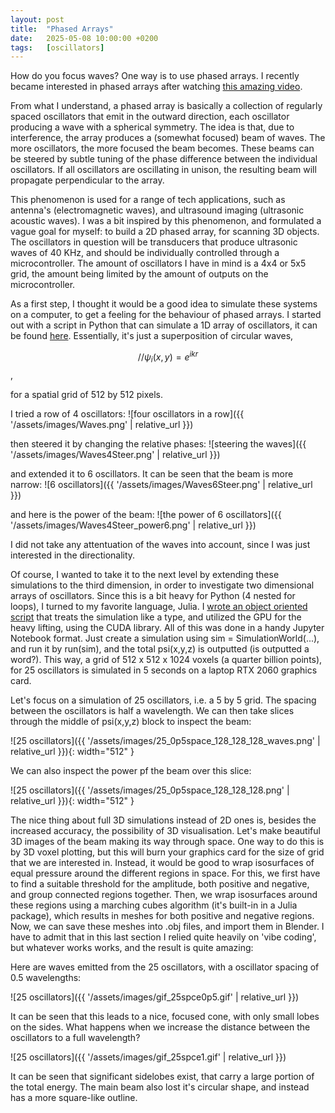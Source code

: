 ```yaml
---
layout: post
title:  "Phased Arrays"
date:   2025-05-08 10:00:00 +0200
tags:   [oscillators]
---
```


How do you focus waves? One way is to use phased arrays.
I recently became interested in phased arrays after watching [this amazing video](https://youtu.be/z4uxC7ISd-c?si=QM6bxZAGs_SjXdXq).

From what I understand, a phased array is basically a collection of regularly spaced oscillators that emit in the outward direction, each oscillator producing a wave with a spherical symmetry. The idea is that, due to interference, the array produces a (somewhat focused) beam of waves. The more oscillators, the more focused the beam becomes. These beams can be steered by subtle tuning of the phase difference between the individual oscillators. If all oscillators are oscillating in unison, the resulting beam will propagate perpendicular to the array.

This phenomenon is used for a range of tech applications, such as antenna's (electromagnetic waves), and ultrasound imaging (ultrasonic acoustic waves). I was a bit inspired by this phenomenon, and formulated a vague goal for myself: to build a 2D phased array, for scanning 3D objects. The oscillators in question will be transducers that produce ultrasonic waves of 40 KHz, and should be individually controlled through a microcontroller. The amount of oscillators I have in mind is a 4x4 or 5x5 grid, the amount being limited by the amount of outputs on the microcontroller.

As a first step, I thought it would be a good idea to simulate these systems on a computer, to get a feeling for the behaviour of phased arrays. I started out with a script in Python that can simulate a 1D array of oscillators, it can be found [here](https://github.com/samman350/2D_PhasedArray/). Essentially, it's just a superposition of circular waves, 

$$// \psi_i(x,y)=e^{ikr}$$,

for a spatial grid of 512 by 512 pixels.

I tried a row of 4 oscillators:
![four oscillators in a row]({{ '/assets/images/Waves.png' | relative_url }})

then steered it by changing the relative phases:
![steering the waves]({{ '/assets/images/Waves4Steer.png' | relative_url }})

and extended it to 6 oscillators. It can be seen that the beam is more narrow: 
![6 oscillators]({{ '/assets/images/Waves6Steer.png' | relative_url }})

and here is the power of the beam:
![the power of 6 oscillators]({{ '/assets/images/Waves4Steer_power6.png' | relative_url }})

I did not take any attentuation of the waves into account, since I was just interested in the directionality. 

Of course, I wanted to take it to the next level by extending these simulations to the third dimension, in order to investigate two dimensional arrays of oscillators. Since this is a bit heavy for Python (4 nested for loops), I turned to my favorite language, Julia. I [wrote an object oriented script](https://github.com/samman350/3D_PhaseArray) that treats the simulation like a type, and utilized the GPU for the heavy lifting, using the CUDA library. All of this was done in a handy Jupyter Notebook format. Just create a simulation using sim = SimulationWorld(...), and run it by run(sim), and the total psi(x,y,z) is outputted (is outputted a word?). This way, a grid of 512 x 512 x 1024 voxels (a quarter billion points), for 25 oscillators is simulated in 5 seconds on a laptop RTX 2060 graphics card.

Let's focus on a simulation of 25 oscillators, i.e. a 5 by 5 grid. The spacing between the oscillators is half a wavelength.
We can then take slices through the middle of psi(x,y,z) block to inspect the beam:

![25 oscillators]({{ '/assets/images/25_0p5space_128_128_128_waves.png' | relative_url }}){: width="512" }

We can also inspect the power pf the beam over this slice:

![25 oscillators]({{ '/assets/images/25_0p5space_128_128_128.png' | relative_url }}){: width="512" }

The nice thing about full 3D simulations instead of 2D ones is, besides the increased accuracy, the possibility of 3D visualisation. Let's make beautiful 3D images of the beam making its way through space. One way to do this is by 3D voxel plotting, but this will burn your graphics card for the size of grid that we are interested in. Instead, it would be good to wrap isosurfaces of equal pressure around the different regions in space. For this, we first have to find a suitable threshold for the amplitude, both positive and negative, and group connected regions together. Then, we wrap isosurfaces around these regions using a marching cubes algorithm (it's built-in in a Julia package), which results in meshes for both positive and negative regions. Now, we can save these meshes into .obj files, and import them in Blender. I have to admit that in this last section I relied quite heavily on 'vibe coding', but whatever works works, and the result is quite amazing:

Here are waves emitted from the 25 oscillators, with a oscillator spacing of 0.5 wavelengths:

![25 oscillators]({{ '/assets/images/gif_25spce0p5.gif' | relative_url }})

It can be seen that this leads to a nice, focused cone, with only small lobes on the sides.
What happens when we increase the distance between the oscillators to a full wavelength?

![25 oscillators]({{ '/assets/images/gif_25spce1.gif' | relative_url }})

It can be seen that significant sidelobes exist, that carry a large portion of the total energy. The main beam also lost it's circular shape, and instead has a more square-like outline.
